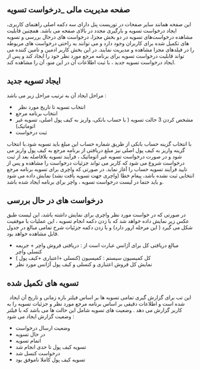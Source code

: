 
## **صفحه مدیریت مالی \_درخواست تسویه**

این صفحه همانند سایر صفحات در توریست پنل دارای سه دکمه اصلی راهنمای کاربری، ایجاد درخواست تسویه و بارگیری مجدد در بالای صفحه می باشد. همچنین قابلیت مشاهده درخواست‌های تسویه در دو بخش مجزا، درخواست های درحال بررسی و تسویه های تکمیل شده برای کاربران وجود دارد و می توانند به راحتی درخواست های مربوطه را در فیلدهای مجزا مشاهده و مدیریت نمایند.  در این بخش کاربر ادمین و تامین کننده می تواند قابلیت درخواست تسویه برای برنامه مرجع مورد نظر خود را ایجاد کند و پس از ایجاد درخواست تسویه جدید ، با ثبت اطلاعات آن در این منو، آن را مشاهده کند.

## **ایجاد تسویه جدید** 

مراحل ایجاد آن به ترتیب مراحل زیر می باشد : 

- ` `انتخاب تسویه تا تاریخ مورد نظر 
- انتخاب برنامه مرجع 
- مشخص کردن 3 حالت تسویه ( با حساب بانکی،  واریز به کیف پول اصلی،  تسویه غیر اتوماتیک)
- ثبت درخواست 

با انتخاب گزینه حساب بانکی از طریق شماره حساب این مبلغ باید تسویه شود.با انتخاب گزینه واریز به کیف پول اصلی نیز مبلغ دریافتی از برنامه مرجع به کیف پول واریز می شود و در صورت درخواست تسویه غیر اتوماتیک ، فرآیند تسویه بلافاصله بعد از ثبت درخواست شروع می شود که کاربر می تواند جزئیات درخواست را مشاهده و پس از تایید فرآیند تسویه حساب را آغاز نماید. در صورتی که واچری برای تسویه برنامه مرجع انتخابی ثبت نشده باشد، پیغام خطا (واچری جهت تسویه یافت نشد)  نمایش داده می شود و باید حتما در لیست درخواست تسویه ، واچر برای برنامه ایجاد شده باشد.

## **درخواست های در حال بررسی** 

در صورتی که در خواست مورد نظر واچری برای نمایش داشته باشد، این لیست طبق عکس زیر نمایش داده خواهد شد که با زدن دکمه انجام تسویه ، این عملیات با موفقیت شکل می گیرد ( این مرحله ارور دارد) و با زدن دکمه جزئیات شرح تمامی مبالغ در جدول قابل مشاهده خواهد بود.

- مبالغ دریافتی کل برای آژانس عبارت است از : دریافتی فروش واچر + جریمه کنسلی واچر 
- کل کمیسیون سیستم : کمیسیون (کنسلی +اعتباری +کیف پول )
- نمایش کل فروش اعتباری و کنسلی و کیف پول آژانس مورد نظر

## **تسویه های تکمیل شده** 

` `این تب برای گزارش گیری تمامی تسویه ها بر اساس فیلتر بازه زمانی و تاریخ آن ایجاد شده است و اطلاعات دقیقی بر اساس برنامه مرجع مورد نظر و جزئیات تسویه را به کاربر گزارش می دهد . وضعیت های تسویه شامل این حالت ها می باشد که با فیلتر وضعیت گزارش ایجاد می شود : 

- وضعیت ارسال درخواست 
- در حال تسویه 
- اتمام تسویه 
- تسویه کیف پول تا حدی انجام شد 
- درخواست کنسل شد
- تسویه کیف پول کاملا ناموفق بود


